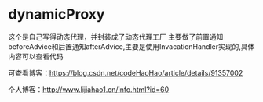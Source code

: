 # dynamicProxy
这个是自己写得动态代理，并封装成了动态代理工厂
主要做了前置通知beforeAdvice和后置通知afterAdvice,主要是使用InvacationHandler实现的,具体内容可以查看代码

可查看博客：https://blog.csdn.net/codeHaoHao/article/details/91357002

个人博客：http://www.lijiahao1.cn/info.html?id=60
